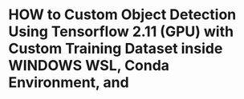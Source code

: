 # HOW to Custom Object Detection Using Tensorflow 2.11 (GPU) with Custom Training Dataset inside WINDOWS WSL, Conda Environment, and 
